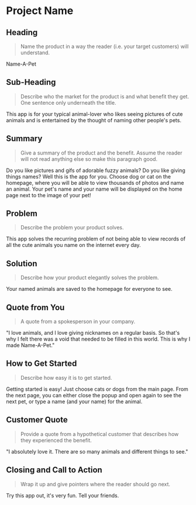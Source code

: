 # Project Name #

<!-- 
> This material was originally posted [here](http://www.quora.com/What-is-Amazons-approach-to-product-development-and-product-management). It is reproduced here for posterities sake.

There is an approach called "working backwards" that is widely used at Amazon. They work backwards from the customer, rather than starting with an idea for a product and trying to bolt customers onto it. While working backwards can be applied to any specific product decision, using this approach is especially important when developing new products or features.

For new initiatives a product manager typically starts by writing an internal press release announcing the finished product. The target audience for the press release is the new/updated product's customers, which can be retail customers or internal users of a tool or technology. Internal press releases are centered around the customer problem, how current solutions (internal or external) fail, and how the new product will blow away existing solutions.

If the benefits listed don't sound very interesting or exciting to customers, then perhaps they're not (and shouldn't be built). Instead, the product manager should keep iterating on the press release until they've come up with benefits that actually sound like benefits. Iterating on a press release is a lot less expensive than iterating on the product itself (and quicker!).

If the press release is more than a page and a half, it is probably too long. Keep it simple. 3-4 sentences for most paragraphs. Cut out the fat. Don't make it into a spec. You can accompany the press release with a FAQ that answers all of the other business or execution questions so the press release can stay focused on what the customer gets. My rule of thumb is that if the press release is hard to write, then the product is probably going to suck. Keep working at it until the outline for each paragraph flows. 

Oh, and I also like to write press-releases in what I call "Oprah-speak" for mainstream consumer products. Imagine you're sitting on Oprah's couch and have just explained the product to her, and then you listen as she explains it to her audience. That's "Oprah-speak", not "Geek-speak".

Once the project moves into development, the press release can be used as a touchstone; a guiding light. The product team can ask themselves, "Are we building what is in the press release?" If they find they're spending time building things that aren't in the press release (overbuilding), they need to ask themselves why. This keeps product development focused on achieving the customer benefits and not building extraneous stuff that takes longer to build, takes resources to maintain, and doesn't provide real customer benefit (at least not enough to warrant inclusion in the press release).
 -->
 
## Heading ##
  > Name the product in a way the reader (i.e. your target customers) will understand.

  Name-A-Pet

## Sub-Heading ##
  > Describe who the market for the product is and what benefit they get. One sentence only underneath the title.

  This app is for your typical animal-lover who likes seeing pictures of cute animals and is entertained by the thought of naming other people's pets.

## Summary ##
  > Give a summary of the product and the benefit. Assume the reader will not read anything else so make this paragraph good.

  Do you like pictures and gifs of adorable fuzzy animals? Do you like giving things names? Well this is the app for you. Choose dog or cat on the homepage, where you will be able to view thousands of photos and name an animal. Your pet's name and your name will be displayed on the home page next to the image of your pet!

## Problem ##
  > Describe the problem your product solves.

  This app solves the recurring problem of not being able to view records of all the cute animals you name on the internet every day.

## Solution ##
  > Describe how your product elegantly solves the problem.

  Your named animals are saved to the homepage for everyone to see.

## Quote from You ##
  > A quote from a spokesperson in your company.

  "I love animals, and I love giving nicknames on a regular basis. So that's why I felt there was a void that needed to be filled in this world. This is why I made Name-A-Pet."

## How to Get Started ##
  > Describe how easy it is to get started.

  Getting started is easy! Just choose cats or dogs from the main page. From the next page, you can either close the popup and open again to see the next pet, or type a name (and your name) for the animal.

## Customer Quote ##
  > Provide a quote from a hypothetical customer that describes how they experienced the benefit.

  "I absolutely love it. There are so many animals and different things to see."

## Closing and Call to Action ##
  > Wrap it up and give pointers where the reader should go next.

  Try this app out, it's very fun. Tell your friends.